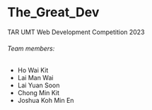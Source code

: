 # The_Great_Dev
TAR UMT Web Development Competition 2023

###### Team members:
- Ho Wai Kit
- Lai Man Wai
- Lai Yuan Soon
- Chong Min Kit
- Joshua Koh Min En
